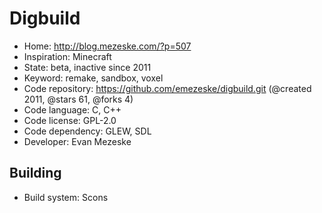 # Digbuild

- Home: http://blog.mezeske.com/?p=507
- Inspiration: Minecraft
- State: beta, inactive since 2011
- Keyword: remake, sandbox, voxel
- Code repository: https://github.com/emezeske/digbuild.git (@created 2011, @stars 61, @forks 4)
- Code language: C, C++
- Code license: GPL-2.0
- Code dependency: GLEW, SDL
- Developer: Evan Mezeske

## Building

- Build system: Scons
